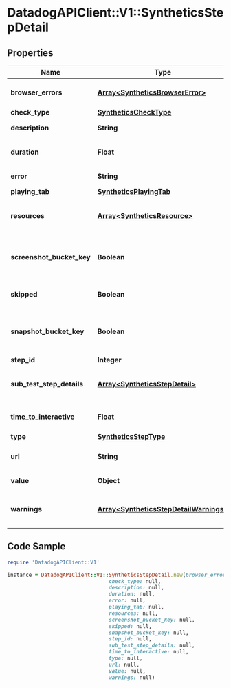 # DatadogAPIClient::V1::SyntheticsStepDetail

## Properties

Name | Type | Description | Notes
------------ | ------------- | ------------- | -------------
**browser_errors** | [**Array&lt;SyntheticsBrowserError&gt;**](SyntheticsBrowserError.md) | Array of errors collected for a browser test. | [optional] 
**check_type** | [**SyntheticsCheckType**](SyntheticsCheckType.md) |  | [optional] 
**description** | **String** | Description of the test. | [optional] 
**duration** | **Float** | Total duration in millisecond of the test. | [optional] 
**error** | **String** | Error returned by the test. | [optional] 
**playing_tab** | [**SyntheticsPlayingTab**](SyntheticsPlayingTab.md) |  | [optional] 
**resources** | [**Array&lt;SyntheticsResource&gt;**](SyntheticsResource.md) | Array of resources collected by the test. | [optional] 
**screenshot_bucket_key** | **Boolean** | Whether or not screenshots where collected by the test. | [optional] 
**skipped** | **Boolean** | Whether or not to skip this step. | [optional] 
**snapshot_bucket_key** | **Boolean** | Whether or not snapshots where collected by the test. | [optional] 
**step_id** | **Integer** | The step ID. | [optional] 
**sub_test_step_details** | [**Array&lt;SyntheticsStepDetail&gt;**](SyntheticsStepDetail.md) | If this steps include a sub-test. [Subtests documentation](https://docs.datadoghq.com/synthetics/browser_tests/advanced_options/#subtests). | [optional] 
**time_to_interactive** | **Float** | Time before starting the step. | [optional] 
**type** | [**SyntheticsStepType**](SyntheticsStepType.md) |  | [optional] 
**url** | **String** | URL to perform the step against. | [optional] 
**value** | **Object** | Value for the step. | [optional] 
**warnings** | [**Array&lt;SyntheticsStepDetailWarnings&gt;**](SyntheticsStepDetailWarnings.md) | Warning collected that didn&#39;t failed the step. | [optional] 

## Code Sample

```ruby
require 'DatadogAPIClient::V1'

instance = DatadogAPIClient::V1::SyntheticsStepDetail.new(browser_errors: null,
                                 check_type: null,
                                 description: null,
                                 duration: null,
                                 error: null,
                                 playing_tab: null,
                                 resources: null,
                                 screenshot_bucket_key: null,
                                 skipped: null,
                                 snapshot_bucket_key: null,
                                 step_id: null,
                                 sub_test_step_details: null,
                                 time_to_interactive: null,
                                 type: null,
                                 url: null,
                                 value: null,
                                 warnings: null)
```


